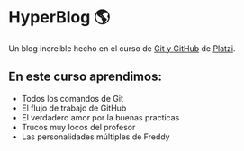 # HyperBlog     🌎
Un blog increible hecho en el curso de [Git y GitHub](http://platzi.com/cursos/git-github/ "Git y GitHub") de [Platzi](http://platzi.com "Platzi").

## En este curso aprendimos:
* Todos los comandos de Git
* El flujo de trabajo de GitHub
* El verdadero amor por la buenas practicas
* Trucos muy locos del profesor
* Las personalidades múltiples de Freddy
